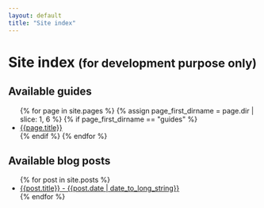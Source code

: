```yaml
---
layout: default
title: "Site index"
---
```


# Site index <small>(for development purpose only)</small>

## Available guides

<ul>
{% for page in site.pages %}
  {% assign page_first_dirname = page.dir | slice: 1, 6 %}
  {% if page_first_dirname == "guides" %}
    <li><a href="{{page.url}}">{{page.title}}</a></li>
  {% endif %}
{% endfor %}
</ul>

## Available blog posts

<ul>
{% for post in site.posts %}
  <li>
    <a href="{{post.url}}">{{post.title}} - {{post.date | date_to_long_string}}</a>
  </li>
{% endfor %}
</ul>

